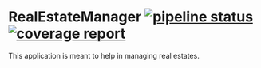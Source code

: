 # RealEstateManager <a href="https://gitlab.com/pkrzesinski/realestatemanager/commits/master"><img alt="pipeline status" src="https://gitlab.com/pkrzesinski/realestatemanager/badges/master/pipeline.svg" /></a><a href="https://gitlab.com/pkrzesinski/realestatemanager/commits/master"><img alt="coverage report" src="https://gitlab.com/pkrzesinski/realestatemanager/badges/master/coverage.svg" /></a>
This application is meant to help in managing real estates. 
